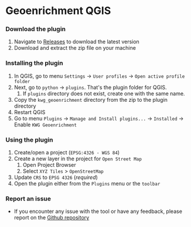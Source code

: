# Geoenrichment QGIS

### Download the plugin

1. Navigate to [Releases](https://github.com/KnowWhereGraph/geoenrichment-qgis/releases) to download the latest version
2. Download and extract the zip file on your machine

### Installing the plugin

1. In QGIS, go to menu `Settings` -> `User profiles` -> `Open active profile folder`
2. Next, go to `python` -> `plugins`. That's the plugin folder for QGIS. 
    1. If `plugins` directory does not exist, create one with the same name.
3. Copy the `kwg_geoenrichment` directory from the zip to the plugin directory
4. Restart QGIS
5. Go to menu `Plugins` -> `Manage and Install plugins...` -> `Installed` -> Enable `KWG Geoenrichment`

### Using the plugin

1. Create/open a project (`EPSG:4326 - WGS 84`)
2. Create a new layer in the project for `Open Street Map`
    1.  Open Project Browser
    2.  Select `XYZ Tiles` > `OpenStreetMap`
3. Update `CRS` to `EPSG 4326` (_required_)
4. Open the plugin either from the `Plugins` menu or the `toolbar`

### Report an issue
- If you encounter any issue with the tool or have any feedback, please report on the [Github repository](https://github.com/KnowWhereGraph/geoenrichment-qgis/issues)
